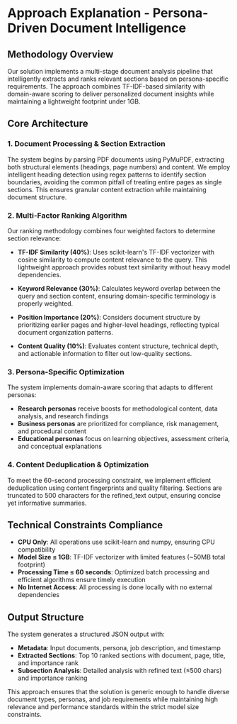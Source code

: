 # Approach Explanation - Persona-Driven Document Intelligence

## Methodology Overview

Our solution implements a multi-stage document analysis pipeline that intelligently extracts and ranks relevant sections based on persona-specific requirements. The approach combines TF-IDF-based similarity with domain-aware scoring to deliver personalized document insights while maintaining a lightweight footprint under 1GB.

## Core Architecture

### 1. Document Processing & Section Extraction
The system begins by parsing PDF documents using PyMuPDF, extracting both structural elements (headings, page numbers) and content. We employ intelligent heading detection using regex patterns to identify section boundaries, avoiding the common pitfall of treating entire pages as single sections. This ensures granular content extraction while maintaining document structure.

### 2. Multi-Factor Ranking Algorithm
Our ranking methodology combines four weighted factors to determine section relevance:

- **TF-IDF Similarity (40%)**: Uses scikit-learn's TF-IDF vectorizer with cosine similarity to compute content relevance to the query. This lightweight approach provides robust text similarity without heavy model dependencies.

- **Keyword Relevance (30%)**: Calculates keyword overlap between the query and section content, ensuring domain-specific terminology is properly weighted.

- **Position Importance (20%)**: Considers document structure by prioritizing earlier pages and higher-level headings, reflecting typical document organization patterns.

- **Content Quality (10%)**: Evaluates content structure, technical depth, and actionable information to filter out low-quality sections.

### 3. Persona-Specific Optimization
The system implements domain-aware scoring that adapts to different personas:
- **Research personas** receive boosts for methodological content, data analysis, and research findings
- **Business personas** are prioritized for compliance, risk management, and procedural content
- **Educational personas** focus on learning objectives, assessment criteria, and conceptual explanations

### 4. Content Deduplication & Optimization
To meet the 60-second processing constraint, we implement efficient deduplication using content fingerprints and quality filtering. Sections are truncated to 500 characters for the refined_text output, ensuring concise yet informative summaries.

## Technical Constraints Compliance

- **CPU Only**: All operations use scikit-learn and numpy, ensuring CPU compatibility
- **Model Size ≤ 1GB**: TF-IDF vectorizer with limited features (~50MB total footprint)
- **Processing Time ≤ 60 seconds**: Optimized batch processing and efficient algorithms ensure timely execution
- **No Internet Access**: All processing is done locally with no external dependencies

## Output Structure

The system generates a structured JSON output with:
- **Metadata**: Input documents, persona, job description, and timestamp
- **Extracted Sections**: Top 10 ranked sections with document, page, title, and importance rank
- **Subsection Analysis**: Detailed analysis with refined text (≤500 chars) and importance ranking

This approach ensures that the solution is generic enough to handle diverse document types, personas, and job requirements while maintaining high relevance and performance standards within the strict model size constraints. 